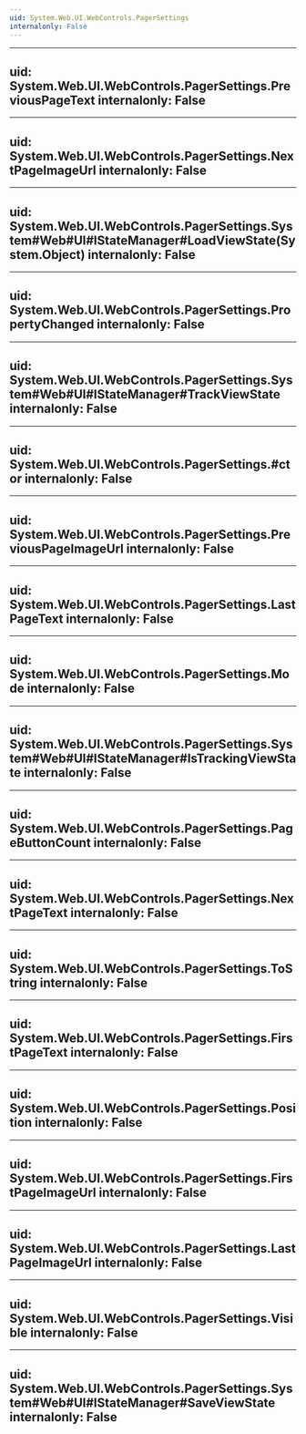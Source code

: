 ```yaml
---
uid: System.Web.UI.WebControls.PagerSettings
internalonly: False
---
```


---
uid: System.Web.UI.WebControls.PagerSettings.PreviousPageText
internalonly: False
---

---
uid: System.Web.UI.WebControls.PagerSettings.NextPageImageUrl
internalonly: False
---

---
uid: System.Web.UI.WebControls.PagerSettings.System#Web#UI#IStateManager#LoadViewState(System.Object)
internalonly: False
---

---
uid: System.Web.UI.WebControls.PagerSettings.PropertyChanged
internalonly: False
---

---
uid: System.Web.UI.WebControls.PagerSettings.System#Web#UI#IStateManager#TrackViewState
internalonly: False
---

---
uid: System.Web.UI.WebControls.PagerSettings.#ctor
internalonly: False
---

---
uid: System.Web.UI.WebControls.PagerSettings.PreviousPageImageUrl
internalonly: False
---

---
uid: System.Web.UI.WebControls.PagerSettings.LastPageText
internalonly: False
---

---
uid: System.Web.UI.WebControls.PagerSettings.Mode
internalonly: False
---

---
uid: System.Web.UI.WebControls.PagerSettings.System#Web#UI#IStateManager#IsTrackingViewState
internalonly: False
---

---
uid: System.Web.UI.WebControls.PagerSettings.PageButtonCount
internalonly: False
---

---
uid: System.Web.UI.WebControls.PagerSettings.NextPageText
internalonly: False
---

---
uid: System.Web.UI.WebControls.PagerSettings.ToString
internalonly: False
---

---
uid: System.Web.UI.WebControls.PagerSettings.FirstPageText
internalonly: False
---

---
uid: System.Web.UI.WebControls.PagerSettings.Position
internalonly: False
---

---
uid: System.Web.UI.WebControls.PagerSettings.FirstPageImageUrl
internalonly: False
---

---
uid: System.Web.UI.WebControls.PagerSettings.LastPageImageUrl
internalonly: False
---

---
uid: System.Web.UI.WebControls.PagerSettings.Visible
internalonly: False
---

---
uid: System.Web.UI.WebControls.PagerSettings.System#Web#UI#IStateManager#SaveViewState
internalonly: False
---
